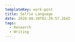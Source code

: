 ```yaml
---
templateKey: work-post
title: Selfie Language
date: 2020-08-20T02:39:57.164Z
tags:
  - Research
  - Writing
---
```

